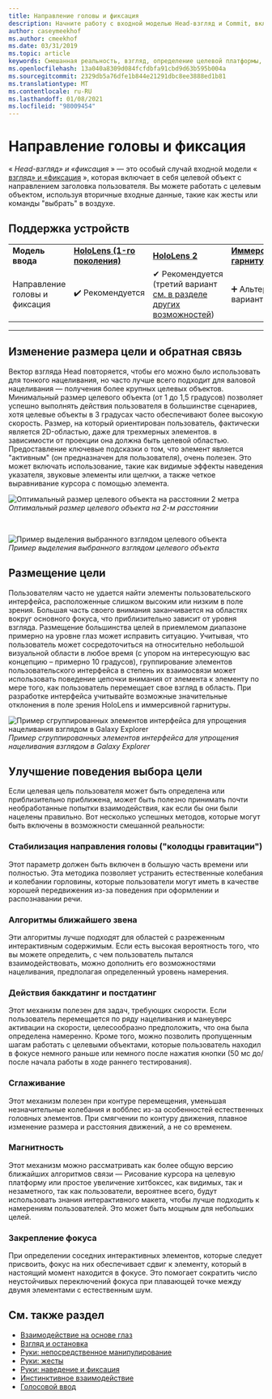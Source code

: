 ```yaml
---
title: Направление головы и фиксация
description: Начните работу с входной моделью Head-взгляд и Commit, включая целевые размеры, размещение и стабилизации.
author: caseymeekhof
ms.author: cmeekhof
ms.date: 03/31/2019
ms.topic: article
keywords: Смешанная реальность, взгляд, определение целевой платформы, взаимодействие, проектирование, гарнитура смешанной реальности, гарнитура Windows Mixed Reality, гарнитура виртуальной реальности, HoloLens, МРТК, набор средств для смешанной реальности, цель, фокус, сглаживание
ms.openlocfilehash: 13a040a8309d084fcfdbfa91cbd9d63b595b004a
ms.sourcegitcommit: 2329db5a76dfe1b844e21291dbc8ee3888ed1b81
ms.translationtype: MT
ms.contentlocale: ru-RU
ms.lasthandoff: 01/08/2021
ms.locfileid: "98009454"
---
```

# <a name="head-gaze-and-commit"></a>Направление головы и фиксация

« _Head-взгляд» и «фиксация_ » — это особый случай входной модели « [взгляд» и «фиксация](gaze-and-commit.md) », которая включает в себя целевой объект с направлением заголовка пользователя. Вы можете работать с целевым объектом, используя вторичные входные данные, такие как жесты или команды "выбрать" в воздухе. 

## <a name="device-support"></a>Поддержка устройств

<table>
    <colgroup>
    <col width="25%" />
    <col width="25%" />
    <col width="25%" />
    <col width="25%" />
    </colgroup>
    <tr>
        <td><strong>Модель ввода</strong></td>
        <td><a href="../hololens-hardware-details.md"><strong>HoloLens (1-го поколения)</strong></a></td>
        <td><a href="https://docs.microsoft.com/hololens/hololens2-hardware"><strong>HoloLens 2</strong></td>
        <td><a href="../discover/immersive-headset-hardware-details.md"><strong>Иммерсивные гарнитуры</strong></a></td>
    </tr>
     <tr>
        <td>Направление головы и фиксация</td>
        <td>✔️ Рекомендуется</td>
        <td>✔ Рекомендуется (третий вариант <a href="interaction-fundamentals.md">см. в разделе других возможностей</a>)</td>
        <td>➕ Альтернативный вариант</td>
    </tr>
</table>

---

## <a name="target-sizing-and-feedback"></a>Изменение размера цели и обратная связь

Вектор взгляда Head повторяется, чтобы его можно было использовать для тонкого нацеливания, но часто лучше всего подходит для валовой нацеливания — получения более крупных целевых объектов. Минимальный размер целевого объекта (от 1 до 1,5 градусов) позволяет успешно выполнять действия пользователя в большинстве сценариев, хотя целевые объекты в 3 градусах часто обеспечивают более высокую скорость. Размер, на который ориентирован пользователь, фактически является 2D-областью, даже для трехмерных элементов. в зависимости от проекции она должна быть целевой областью. Предоставление ключевые подсказки о том, что элемент является "активным" (он предназначен для пользователя), очень полезен. Это может включать использование, такие как видимые эффекты наведения указателя, звуковые элементы или щелчки, а также четкое выравнивание курсора с помощью элемента.

![Оптимальный размер целевого объекта на расстоянии 2 метра](images/gazetargeting-size-1000px.jpg)<br>
*Оптимальный размер целевого объекта на 2-м расстоянии*

<br>

![Пример выделения выбранного взглядом целевого объекта](images/gazetargeting-highlighting-940px.jpg)<br>
*Пример выделения выбранного взглядом целевого объекта*

## <a name="target-placement"></a>Размещение цели

Пользователям часто не удается найти элементы пользовательского интерфейса, расположенные слишком высоким или низким в поле зрения. Большая часть своего внимания заканчивается на областях вокруг основного фокуса, что приблизительно зависит от уровня взгляда. Размещение большинства целей в приемлемом диапазоне примерно на уровне глаз может исправить ситуацию. Учитывая, что пользователь может сосредоточиться на относительно небольшой визуальной области в любое время (с упором на интересующую вас концепцию – примерно 10 градусов), группирование элементов пользовательского интерфейса в степень их взаимосвязи может использовать поведение цепочки внимания от элемента к элементу по мере того, как пользователь перемещает свое взгляд в область. При разработке интерфейса учитывайте возможные значительные отклонения в поле зрения HoloLens и иммерсивной гарнитуры.

![Пример сгруппированных элементов интерфейса для упрощения нацеливания взглядом в Galaxy Explorer](images/gazetargeting-grouping-1000px.jpg)<br>
*Пример сгруппированных элементов интерфейса для упрощения нацеливания взглядом в Galaxy Explorer*

## <a name="improving-targeting-behaviors"></a>Улучшение поведения выбора цели

Если целевая цель пользователя может быть определена или приблизительно приближена, может быть полезно принимать почти необработанные попытки взаимодействия, как если бы они были нацелены правильно. Вот несколько успешных методов, которые могут быть включены в возможности смешанной реальности:

### <a name="head-gaze-stabilization-gravity-wells"></a>Стабилизация направления головы ("колодцы гравитации")

Этот параметр должен быть включен в большую часть времени или полностью. Эта методика позволяет устранить естественные колебания и колебании горловины, которые пользователи могут иметь в качестве хорошей передвижения из-за поведения при оформлении и распознавании речи.

### <a name="closest-link-algorithms"></a>Алгоритмы ближайшего звена

Эти алгоритмы лучше подходят для областей с разреженным интерактивным содержимым. Если есть высокая вероятность того, что вы можете определить, с чем пользователь пытался взаимодействовать, можно дополнить его возможностями нацеливания, предполагая определенный уровень намерения.

### <a name="backdating-and-postdating-actions"></a>Действия баккдатинг и постдатинг

Этот механизм полезен для задач, требующих скорости. Если пользователь перемещается по ряду нацеливания и манеуверс активации на скорости, целесообразно предположить, что она была определена намеренно. Кроме того, можно позволить пропущенным шагам работать с целевыми объектами, которые пользователь находил в фокусе немного раньше или немного после нажатия кнопки (50 мс до/после начала работы в ходе раннего тестирования).

### <a name="smoothing"></a>Сглаживание

Этот механизм полезен при контуре перемещения, уменьшая незначительные колебания и вобблес из-за особенностей естественных головных элементов. При смягчении по контуру движения, плавное изменение размера и расстояния движений, а не со временем.

### <a name="magnetism"></a>Магнитность

Этот механизм можно рассматривать как более общую версию ближайших алгоритмов связи — Рисование курсора на целевую платформу или простое увеличение хитбоксес, как видимых, так и незаметного, так как пользователи, вероятнее всего, будут использовать знания интерактивного макета, чтобы лучше подходить к намерениям пользователей. Это может быть мощным для небольших целей.

### <a name="focus-stickiness"></a>Закрепление фокуса

При определении соседних интерактивных элементов, которые следует присвоить, фокус на них обеспечивает сдвиг к элементу, который в настоящий момент находится в фокусе. Это помогает сократить число неустойчивых переключений фокуса при плавающей точке между двумя элементами с естественным шум.

## <a name="see-also"></a>См. также раздел

* [Взаимодействие на основе глаз](eye-gaze-interaction.md)
* [Взгляд и остановка](gaze-and-dwell.md)
* [Руки: непосредственное манипулирование](direct-manipulation.md)
* [Руки: жесты](gaze-and-commit.md#composite-gestures)
* [Руки: наведение и фиксация](point-and-commit.md)
* [Инстинктивное взаимодействие](interaction-fundamentals.md)
* [Голосовой ввод](voice-input.md)



